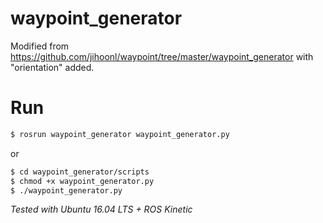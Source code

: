 # waypoint_generator

Modified from https://github.com/jihoonl/waypoint/tree/master/waypoint_generator with "orientation" added.

# Run

```bash
$ rosrun waypoint_generator waypoint_generator.py
```

or

```bash
$ cd waypoint_generator/scripts
$ chmod +x waypoint_generator.py
$ ./waypoint_generator.py
```

*Tested with Ubuntu 16.04 LTS + ROS Kinetic*
